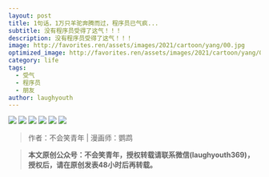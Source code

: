```yaml
---
layout: post
title: 1句话，1万只羊驼奔腾而过，程序员已气疯...
subtitle: 没有程序员受得了这气！！！
description: 没有程序员受得了这气！！！
image: http://favorites.ren/assets/images/2021/cartoon/yang/00.jpg
optimized_image: http://favorites.ren/assets/images/2021/cartoon/yang/00.jpg
category: life
tags:
  - 受气
  - 程序员
  - 朋友
author: laughyouth
---
```


![](http://favorites.ren/assets/images/2021/cartoon/yang/640.jpg)
![](http://favorites.ren/assets/images/2021/cartoon/yang/640-1.jpg)
![](http://favorites.ren/assets/images/2021/cartoon/yang/640-2.jpg)
![](http://favorites.ren/assets/images/2021/cartoon/yang/640-3.jpg)
![](http://favorites.ren/assets/images/2021/cartoon/yang/640-4.jpg)
![](http://favorites.ren/assets/images/2021/cartoon/yang/640-5.jpg)



>作者：不会笑青年 | 漫画师：鹦鹉

>**本文原创公众号：不会笑青年，授权转载请联系微信(laughyouth369)，授权后，请在原创发表48小时后再转载。**

